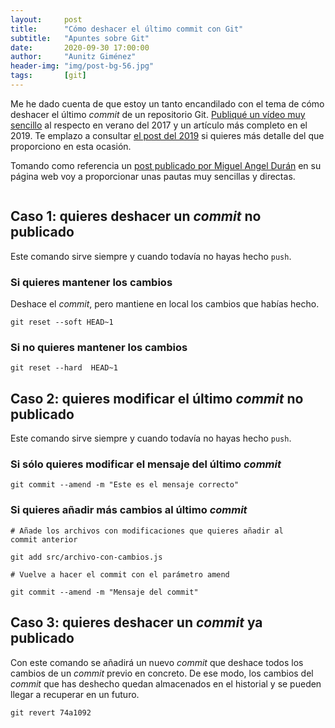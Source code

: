 ```yaml
---
layout:     post
title:      "Cómo deshacer el último commit con Git"
subtitle:   "Apuntes sobre Git"
date:       2020-09-30 17:00:00
author:     "Aunitz Giménez"
header-img: "img/post-bg-56.jpg"
tags:       [git]
---
```


<p>Me he dado cuenta de que estoy un tanto encandilado con el tema de cómo deshacer el último <em>commit</em> de un repositorio Git. <a href="{{ site.baseurl }}{% post_url 2017-07-29-git-como-deshacer-commit %}">Publiqué un vídeo muy sencillo</a> al respecto en verano del 2017 y un artículo más completo en el 2019. Te emplazo a consultar <a href="{{ site.baseurl }}{% post_url 2019-11-16-diferencias-checkout-revert-reset %}">el post del 2019</a> si quieres más detalle del que proporciono en esta ocasión.</p>

<p>Tomando como referencia un <a href="https://midu.dev/como-deshacer-el-ultimo-commit-git" target="_blank" rel="noopener">post publicado por Miguel Angel Durán</a> en su página web voy a proporcionar unas pautas muy sencillas y directas.</p>

<p><img src="{{ site.baseurl }}/img/como-deshacer-ultimo-commit-git-01.jpg" alt=""></p>

<h2>Caso 1: quieres deshacer un <em>commit</em> no publicado</h2>

<p>Este comando sirve siempre y cuando todavía no hayas hecho <code>push</code>.</p>

<h3>Si quieres mantener los cambios</h3>

<p>Deshace el <em>commit</em>, pero mantiene en local los cambios que habías hecho.</p>

<code>git reset --soft HEAD~1</code>

<h3>Si no quieres mantener los cambios</h3>

<code>git reset --hard  HEAD~1</code>

<h2>Caso 2: quieres modificar el último <em>commit</em> no publicado</h2>

<p>Este comando sirve siempre y cuando todavía no hayas hecho <code>push</code>.</p>

<h3>Si sólo quieres modificar el mensaje del último <em>commit</em></h3>

<code>git commit --amend -m "Este es el mensaje correcto"</code>

<h3>Si quieres añadir más cambios al último <em>commit</em></h3>

<code># Añade los archivos con modificaciones que quieres añadir al commit anterior</code>

<code>git add src/archivo-con-cambios.js</code>

<code># Vuelve a hacer el commit con el parámetro amend</code>

<code>git commit --amend -m "Mensaje del commit"</code>

<h2>Caso 3: quieres deshacer un <em>commit</em> ya publicado</h2>

<p>Con este comando se añadirá un nuevo <em>commit</em> que deshace todos los cambios de un <em>commit</em> previo en concreto. De ese modo, los cambios del <em>commit</em> que has deshecho quedan almacenados en el historial y se pueden llegar a recuperar en un futuro.</p>

<code>git revert 74a1092</code>